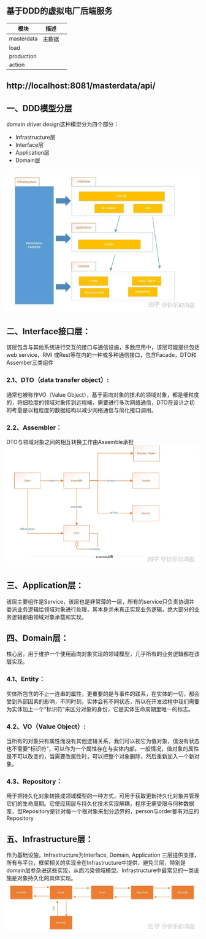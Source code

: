 ## 基于DDD的虚拟电厂后端服务

| 模块 | 描述  |   |
|----|-----|---|
|  masterdata  | 主数据 |   |
|  load  |     |   |   |
|  production  |     |   |
|  action  |     |   |


## http://localhost:8081/masterdata/api/

## 一、DDD模型分层

domain driver design这种模型分为四个部分：

* Infrastructure层
* Interface层
* Application层
* Domain层

![DDD分层结构](img.png)

## 二、Interface接口层：
该层包含与其他系统进行交互的接口与通信设施，多数应用中，该层可能提供包括web service，RMI 或Rest等在内的一种或多种通信接口，包含Facade，DTO和Assember三类组件

### 2.1、DTO（data transfer object）:
通常也被称作VO（Value Object），基于面向对象的技术的领域对象，都是细粒度的，将细粒度的领域对象传到远程端，需要进行多次网络通信，DTO在设计之初的考量是以粗粒度的数据结构以减少网络通信与简化接口调用。

### 2.2、Assembler：
DTO与领域对象之间的相互转换工作由Assemble承担
![Assembler](img_1.png)

## 三、Application层：
该层主要组件是Service，该层也是非常薄的一层，所有的service只负责协调并委派业务逻辑给领域对象进行处理，其本身并未真正实现业务逻辑，绝大部分的业务逻辑都由领域对象承载和实现。

## 四、Domain层：
核心层，用于维护一个使用面向对象实现的领域模型，几乎所有的业务逻辑都在该层实现。

### 4.1、Entity：
实体所包含的不止一连串的属性，更重要的是与事件的联系，在实体的一切，都会受到外部因素的影响，不同时刻，实体会有不同状态，所以在开发过程中我们需要为实体加上一个“标识符”来区分对象的身份，它是实体生命周期里唯一的标志。

### 4.2、VO（Value Object）:
当所有的对象只有属性而没有其他逻辑关系，我们可以视它为值对象，值没有状态也不需要“标识符”，可以作为一个属性存在与实体内部。一般情况，值对象的属性是不可以改变的，当需要改属性时，可以把整个对象删除，然后重新加入一个新对象。

### 4.3、Repository：
用于把持久化对象转换成领域模型的一种方式，可用于获取更新持久化对象并管理它们的生命周期。它使应用层与持久化技术实现解耦，程序无需受限与何种数据库，但Repository是针对每一个根对象来划分边界的，person与order都有对应的Repository

## 五、Infrastructure层：
作为基础设施，Infrastructure为Interface, Domain, Application 三层提供支撑，所有与平台，框架相关的实现全在Infrastructure中提供，避免三层，特别是domain层参杂进这些实现，从而污染领域模型。Infrastructure中最常见的一类设施是对象持久化的具体实现。
![img_2.png](img_2.png)